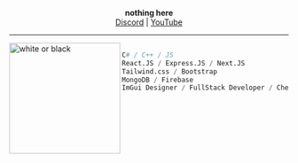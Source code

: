 
<p align='center'>
  <b>nothing here</b><br>
  <a href="https://discord.gg/7nw6zh9dQV">Discord</a> |
  <a href="https://www.youtube.com/@faelcanalha">YouTube</a>

----
<img src="https://cdn.discordapp.com/attachments/929899386698334208/1138172161245315102/Sem_Titulo-2.png" align="left" alt="white or black" width="200" height="auto">

```py
 
C# / C++ / JS
React.JS / Express.JS / Next.JS
Tailwind.css / Bootstrap
MongoDB / Firebase
ImGui Designer / FullStack Developer / Cheat Developer
 
```
